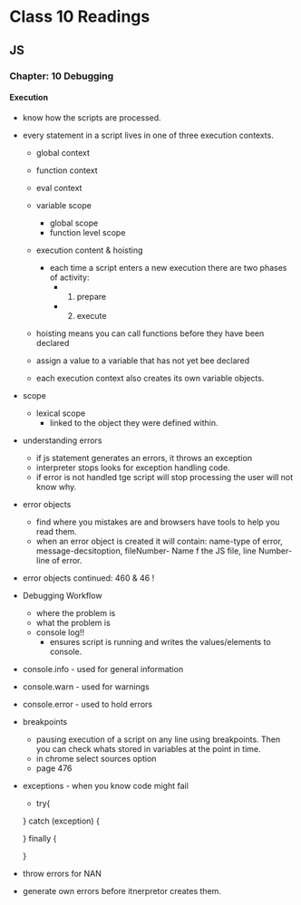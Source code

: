 # Class 10 Readings

## JS

### Chapter: 10 Debugging

#### Execution

- know how the scripts are processed. 
- every statement in a script lives in one of three execution contexts.
  - global context 
  - function context
  - eval context

  - variable scope
    - global scope
    - function level scope
  - execution content & hoisting
    - each time a script enters a new execution there are two phases of activity:
      - 1. prepare
      - 2. execute
  - hoisting means you can call functions before they have been declared
  - assign a value to a variable that has not yet bee declared
  - each execution context also creates its own variable objects. 
- scope
  - lexical scope
    - linked to the object they were defined within. 
- understanding errors
  - if js statement generates an errors, it throws an exception
  - interpreter stops looks for exception handling code. 
  - if error is not handled tge script will stop processing the user will not know why.
- error objects
  - find where you mistakes are and browsers have tools to help you read them.
  - when an error object is created it will contain: name-type of error, message-decsitoption, fileNumber- Name f the JS file, line Number- line of error.
- error objects continued: 460 & 46 !
- Debugging Workflow
  - where the problem is
  - what the problem is
  - console log!!
    - ensures script is running and writes the values/elements to console. 
- console.info - used for general information
- console.warn - used for warnings
- console.error - used to hold errors

- breakpoints 
  - pausing execution of a script on any line using breakpoints. Then you can check whats stored in variables at the point in time. 
  - in chrome select sources option
  - page 476
- exceptions - when you know code might fail
  - try{

  } catch (exception) {
    
  } finally {

  }

- throw errors for NAN 
- generate own errors before itnerpretor creates them. 


